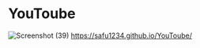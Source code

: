 # YouToube
![Screenshot (39)](https://github.com/Safu1234/YouToube/assets/131651767/128e9e60-a798-445e-9275-07c7072fed85)
 https://safu1234.github.io/YouToube/
